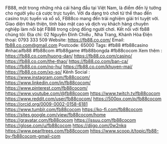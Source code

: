 FB88, một trong những nhà cái hàng đầu tại Việt Nam, là điểm đến lý tưởng cho người yêu cá cược trực tuyến. Với đa dạng trò chơi từ thể thao đến casino trực tuyến và xổ số, FB88co mang đến trải nghiệm giải trí tuyệt vời. Giao diện thân thiện, tính bảo mật cao và dịch vụ khách hàng chuyên nghiệp làm nổi bật FB88 trong cộng đồng người chơi.
Kết nối với fb88 chúng tôi:
Địa chỉ: 02 Nguyễn Đình Chiểu , Nha Trang, Khánh Hòa
Điện thoại: 0793 333 509
Website: https://fb88.co.com/
Email: fb88.co.com@gmail.com
Postcode: 65000
Tags: #fb88 #fb88casino #nhacaifb88 #fb88com #fb88game #fb88bongda #fb88cocom
Xem thêm :
https://fb88.co.com/huong-dan/
https://fb88.co.com/casino/
https://fb88.co.com/the-thao/
https://fb88.co.com/ban-ca/
https://fb88.co.com/no-hu/
https://fb88.co.com/khuyen-mai/
https://fb88.co.com/xo-so/
Kênh Social :
https://www.instagram.com/fb88cocom/
https://www.linkedin.com/in/fb88cocom/
https://www.pinterest.com/fb88cocom/
https://www.youtube.com/@fb88cocom
https://www.twitch.tv/fb88cocom
https://www.reddit.com/user/fb88cocom/
https://500px.com/p/fb88cocom
https://orcid.org/0009-0002-0158-6181
https://www.tumblr.com/fb88cocom
https://ko-fi.com/fb88cocom
https://sites.google.com/view/fb88cocom/home
https://gravatar.com/fb88cocom
https://issuu.com/fb88cocom
https://glose.com/u/fb88cocom
https://diigo.com/0w2nkq
https://www.pearltrees.com/fb88cocom
https://www.scoop.it/topic/fb88-by-fb88cocom-gmail-com